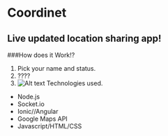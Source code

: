 # Coordinet

## Live updated location sharing app!
###How does it Work!?
1. Pick your name and status.
2. ????
3. ![Alt text](https://i.imgur.com/Pn0vk2z.jpg)
Technologies used.
* Node.js
* Socket.io
* Ionic//Angular
* Google Maps API
* Javascript/HTML/CSS
